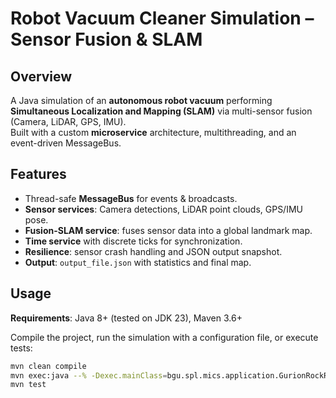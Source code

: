 # Robot Vacuum Cleaner Simulation – Sensor Fusion & SLAM

## Overview
A Java simulation of an **autonomous robot vacuum** performing **Simultaneous Localization and Mapping (SLAM)** via multi-sensor fusion (Camera, LiDAR, GPS, IMU).  
Built with a custom **microservice** architecture, multithreading, and an event-driven MessageBus.

## Features
- Thread-safe **MessageBus** for events & broadcasts.
- **Sensor services**: Camera detections, LiDAR point clouds, GPS/IMU pose.
- **Fusion-SLAM service**: fuses sensor data into a global landmark map.
- **Time service** with discrete ticks for synchronization.
- **Resilience**: sensor crash handling and JSON output snapshot.
- **Output**: `output_file.json` with statistics and final map.

## Usage
**Requirements**: Java 8+ (tested on JDK 23), Maven 3.6+

Compile the project, run the simulation with a configuration file, or execute tests:
```bash
mvn clean compile
mvn exec:java --% -Dexec.mainClass=bgu.spl.mics.application.GurionRockRunner -Dexec.args="example_input/configuration_file.json"
mvn test
